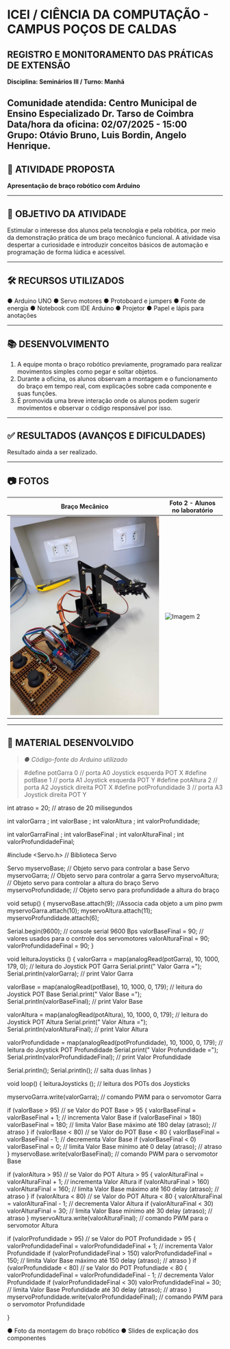 # ICEI / CIÊNCIA DA COMPUTAÇÃO - CAMPUS POÇOS DE CALDAS  
## REGISTRO E MONITORAMENTO DAS PRÁTICAS DE EXTENSÃO

**Disciplina: Seminários III / Turno: Manhã**

**Comunidade atendida:** Centro Municipal de Ensino Especializado Dr. Tarso de Coimbra  
**Data/hora da oficina:** 02/07/2025 - 15:00  
**Grupo:** Otávio Bruno, Luis Bordin, Angelo Henrique.
---

## 🧠 ATIVIDADE PROPOSTA
**Apresentação de braço robótico com Arduino**

---

## 🎯 OBJETIVO DA ATIVIDADE
Estimular o interesse dos alunos pela tecnologia e pela robótica, por meio da demonstração prática de um braço mecânico funcional. A atividade visa despertar a curiosidade e introduzir conceitos básicos de automação e programação de forma lúdica e acessível.

---

## 🛠️ RECURSOS UTILIZADOS
● Arduino UNO
● Servo motores
● Protoboard e jumpers
● Fonte de energia
● Notebook com IDE Arduino
● Projetor
● Papel e lápis para anotações

---

## 📚 DESENVOLVIMENTO
1. A equipe monta o braço robótico previamente, programado para realizar movimentos simples como pegar e soltar objetos.
2. Durante a oficina, os alunos observam a montagem e o funcionamento do braço em tempo real, com explicações sobre cada componente e suas funções.
3. É promovida uma breve interação onde os alunos podem sugerir movimentos e observar o código responsável por isso.

---

## ✅ RESULTADOS (AVANÇOS E DIFICULDADES)
Resultado ainda a ser realizado.

---

## 📷 FOTOS
| Braço Mecânico         | Foto 2 - Alunos no laboratório |
|------------------------|-------------------------------|
| ![Imagem 1](fotos/braço.jpg) | ![Imagem 2](fotos/turma.jpg) |

---

## 📎 MATERIAL DESENVOLVIDO
> *● Código-fonte do Arduino utilizado*

> #define potGarra        0           // porta A0 Joystick esquerda POT X
#define potBase         1           // porta A1 Joystick esquerda POT Y 
#define potAltura       2           // porta A2 Joystick direita  POT X
#define potProfundidade 3           // porta A3 Joystick direita  POT Y 

int atraso = 20;                    // atraso de 20 milisegundos

int valorGarra ;
int valorBase ;
int valorAltura ;
int valorProfundidade;

int valorGarraFinal ;
int valorBaseFinal ;
int valorAlturaFinal ;
int valorProfundidadeFinal;

#include <Servo.h>                    // Biblioteca Servo 

Servo myservoBase;                    // Objeto servo para controlar a base
Servo myservoGarra;                   // Objeto servo para controlar a garra
Servo myservoAltura;                  // Objeto servo para controlar a altura do braço
Servo myservoProfundidade;            // Objeto servo para profundidade a altura do braço

void setup()
{
  myservoBase.attach(9);              //Associa cada objeto a um pino pwm
  myservoGarra.attach(10);
  myservoAltura.attach(11);
  myservoProfundidade.attach(6);

  Serial.begin(9600);                 // console serial 9600 Bps
  valorBaseFinal = 90;                // valores usados para o controle dos servomotores 
  valorAlturaFinal = 90;
  valorProfundidadeFinal = 90;
}

void leituraJoysticks ()
{
  valorGarra = map(analogRead(potGarra), 10, 1000, 179, 0);                        // leitura do Joystick POT Garra
  Serial.print(" Valor Garra ="); Serial.println(valorGarra);                      // print Valor Garra  

  valorBase = map(analogRead(potBase), 10, 1000, 0, 179);                          // leitura do Joystick POT Base
  Serial.print(" Valor Base ="); Serial.println(valorBaseFinal);                   // print Valor Base

  valorAltura = map(analogRead(potAltura), 10, 1000, 0, 179);                      // leitura do Joystick POT Altura
  Serial.print(" Valor Altura ="); Serial.println(valorAlturaFinal);               // print Valor Altura 

  valorProfundidade = map(analogRead(potProfundidade), 10, 1000, 0, 179);          // leitura do Joystick POT Profundidade
  Serial.print(" Valor Profundidade ="); Serial.println(valorProfundidadeFinal);   // print Valor Profundidade

  Serial.println(); Serial.println();                                              // salta duas linhas 
}

void loop()
{
  leituraJoysticks ();                                                             // leitura dos POTs dos Joysticks 

  myservoGarra.write(valorGarra);                                                  // comando PWM para o servomotor Garra 

  if (valorBase > 95)                                                              // se Valor do POT Base > 95
  {
    valorBaseFinal = valorBaseFinal + 1;                                           // incrementa Valor Base 
    if (valorBaseFinal > 180) valorBaseFinal = 180;                                // limita Valor Base máximo até 180 
    delay (atraso);                                                                // atraso
  }
  if (valorBase < 80)                                                              // se Valor do POT Base < 80 
  {
    valorBaseFinal = valorBaseFinal - 1;                                           // decrementa Valor Base
    if (valorBaseFinal < 0) valorBaseFinal = 0;                                    // limita Valor Base mínimo até 0 
    delay (atraso);                                                                // atraso
  }
  myservoBase.write(valorBaseFinal);                                               // comando PWM para o servomotor Base

  if (valorAltura > 95)                                                            // se Valor do POT Altura > 95
  {
    valorAlturaFinal = valorAlturaFinal + 1;                                       // incrementa Valor Altura
    if (valorAlturaFinal > 160) valorAlturaFinal = 160;                            // limita Valor Base máximo até 160 
    delay (atraso);                                                                // atraso 
  }
  if (valorAltura < 80)                                                            // se Valor do POT Altura < 80 
  {
    valorAlturaFinal = valorAlturaFinal - 1;                                       // decrementa Valor Altura
    if (valorAlturaFinal < 30) valorAlturaFinal = 30;                              // limita Valor Base mínimo até 30 
    delay (atraso);                                                                // atraso
  }
  myservoAltura.write(valorAlturaFinal);                                           // comando PWM para o servomotor Altura

  if (valorProfundidade > 95)                                                      // se Valor do POT Profundidade > 95
  {
    valorProfundidadeFinal = valorProfundidadeFinal + 1;                           // incrementa Valor Profundidade
    if (valorProfundidadeFinal > 150) valorProfundidadeFinal = 150;                // limita Valor Base máximo até 150 
    delay (atraso);                                                                // atraso
  }
  if (valorProfundidade < 80)                                                      // se Valor do POT Profundiade < 80 
  {
    valorProfundidadeFinal = valorProfundidadeFinal - 1;                           // decrementa Valor Profundidade
    if (valorProfundidadeFinal < 30) valorProfundidadeFinal = 30;                  // limita Valor Base Profundidade até 30 
    delay (atraso);                                                                // atraso 
  }
  myservoProfundidade.write(valorProfundidadeFinal);                               // comando PWM para o servomotor Profundidade 

}

● Foto da montagem do braço robótico
● Slides de explicação dos componentes
